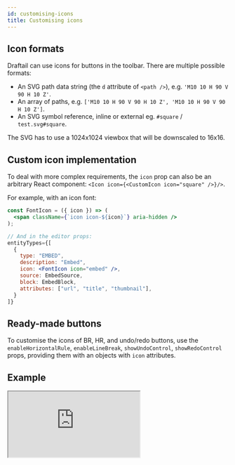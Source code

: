 ```yaml
---
id: customising-icons
title: Customising icons
---
```


## Icon formats

Draftail can use icons for buttons in the toolbar. There are multiple possible formats:

- An SVG path data string (the `d` attribute of `<path />`), e.g. `'M10 10 H 90 V 90 H 10 Z'`.
- An array of paths, e.g. `['M10 10 H 90 V 90 H 10 Z', 'M10 10 H 90 V 90 H 10 Z']`.
- An SVG symbol reference, inline or external eg. `#square` / `test.svg#square`.

The SVG has to use a 1024x1024 viewbox that will be downscaled to 16x16.

## Custom icon implementation

To deal with more complex requirements, the `icon` prop can also be an arbitrary React component: `<Icon icon={<CustomIcon icon="square" />}/>`.

For example, with an icon font:

```jsx
const FontIcon = ({ icon }) => (
  <span className={`icon icon-${icon}`} aria-hidden />
);

// And in the editor props:
entityTypes={[
  {
    type: "EMBED",
    description: "Embed",
    icon: <FontIcon icon="embed" />,
    source: EmbedSource,
    block: EmbedBlock,
    attributes: ["url", "title", "thumbnail"],
  }
]}
```

## Ready-made buttons

To customise the icons of BR, HR, and undo/redo buttons, use the `enableHorizontalRule`, `enableLineBreak`, `showUndoControl`, `showRedoControl` props, providing them with an objects with `icon` attributes.

## Example

<iframe src="https://demo.draftail.org/storybook/iframe.html?id=docs--icons" class="iframe iframe--docs-200"></iframe>
